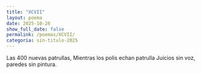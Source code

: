 ```yaml
---
title: "XCVII"
layout: poema
date: 2025-10-26
show_full_date: false
permalink: /poemas/XCVII/
categoria: sin-titulo-2025
---
```

Las 400 nuevas patrullas,
Mientras los polis echan patrulla
Juicios sin voz, paredes sin pintura.